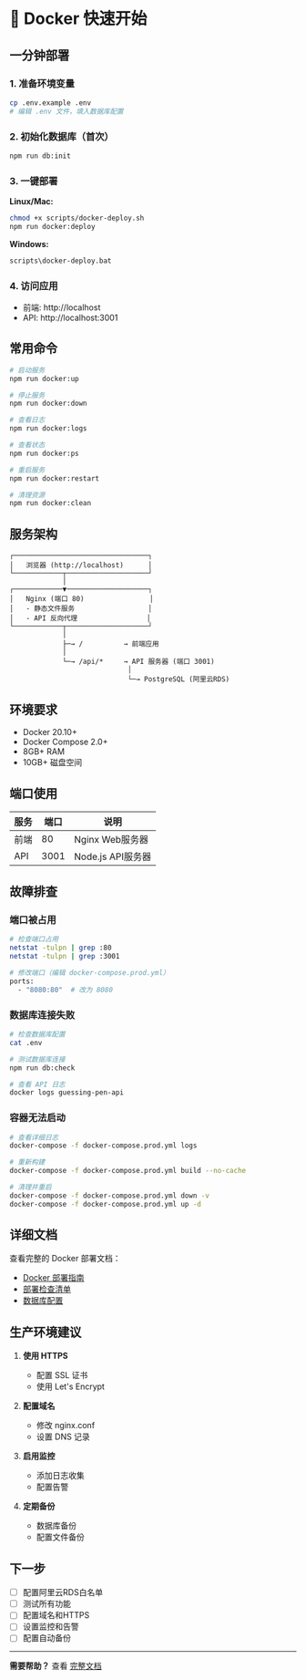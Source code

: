 # 🐳 Docker 快速开始

## 一分钟部署

### 1. 准备环境变量
```bash
cp .env.example .env
# 编辑 .env 文件，填入数据库配置
```

### 2. 初始化数据库（首次）
```bash
npm run db:init
```

### 3. 一键部署

**Linux/Mac:**
```bash
chmod +x scripts/docker-deploy.sh
npm run docker:deploy
```

**Windows:**
```cmd
scripts\docker-deploy.bat
```

### 4. 访问应用
- 前端: http://localhost
- API: http://localhost:3001

## 常用命令

```bash
# 启动服务
npm run docker:up

# 停止服务
npm run docker:down

# 查看日志
npm run docker:logs

# 查看状态
npm run docker:ps

# 重启服务
npm run docker:restart

# 清理资源
npm run docker:clean
```

## 服务架构

```
┌─────────────────────────────────┐
│   浏览器 (http://localhost)      │
└────────────┬────────────────────┘
             │
┌────────────▼────────────────────┐
│   Nginx (端口 80)                │
│   - 静态文件服务                  │
│   - API 反向代理                 │
└────────────┬────────────────────┘
             │
             ├─→ /          → 前端应用
             │
             └─→ /api/*     → API 服务器 (端口 3001)
                             │
                             └─→ PostgreSQL (阿里云RDS)
```

## 环境要求

- Docker 20.10+
- Docker Compose 2.0+
- 8GB+ RAM
- 10GB+ 磁盘空间

## 端口使用

| 服务 | 端口 | 说明 |
|------|------|------|
| 前端 | 80 | Nginx Web服务器 |
| API | 3001 | Node.js API服务器 |

## 故障排查

### 端口被占用
```bash
# 检查端口占用
netstat -tulpn | grep :80
netstat -tulpn | grep :3001

# 修改端口（编辑 docker-compose.prod.yml）
ports:
  - "8080:80"  # 改为 8080
```

### 数据库连接失败
```bash
# 检查数据库配置
cat .env

# 测试数据库连接
npm run db:check

# 查看 API 日志
docker logs guessing-pen-api
```

### 容器无法启动
```bash
# 查看详细日志
docker-compose -f docker-compose.prod.yml logs

# 重新构建
docker-compose -f docker-compose.prod.yml build --no-cache

# 清理并重启
docker-compose -f docker-compose.prod.yml down -v
docker-compose -f docker-compose.prod.yml up -d
```

## 详细文档

查看完整的 Docker 部署文档：
- [Docker 部署指南](./docs/deployment/DOCKER_DEPLOYMENT.md)
- [部署检查清单](./docs/deployment/DEPLOYMENT_CHECKLIST.md)
- [数据库配置](./docs/database/QUICK_START_DB.md)

## 生产环境建议

1. **使用 HTTPS**
   - 配置 SSL 证书
   - 使用 Let's Encrypt

2. **配置域名**
   - 修改 nginx.conf
   - 设置 DNS 记录

3. **启用监控**
   - 添加日志收集
   - 配置告警

4. **定期备份**
   - 数据库备份
   - 配置文件备份

## 下一步

- [ ] 配置阿里云RDS白名单
- [ ] 测试所有功能
- [ ] 配置域名和HTTPS
- [ ] 设置监控和告警
- [ ] 配置自动备份

---

**需要帮助？** 查看 [完整文档](./docs/deployment/DOCKER_DEPLOYMENT.md)
